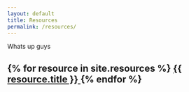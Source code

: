 ```yaml
---
layout: default
title: Resources
permalink: /resources/
---
```

Whats up guys

<h2>
{% for resource in site.resources %}
        <a href="{{ resource.url }}"> {{ resource.title }} </a>
{% endfor %}
</h2>

